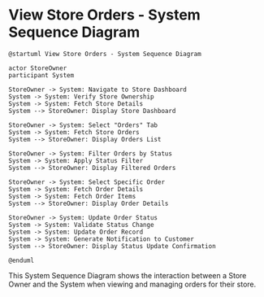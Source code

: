 # View Store Orders - System Sequence Diagram

```plantuml
@startuml View Store Orders - System Sequence Diagram

actor StoreOwner
participant System

StoreOwner -> System: Navigate to Store Dashboard
System -> System: Verify Store Ownership
System -> System: Fetch Store Details
System --> StoreOwner: Display Store Dashboard

StoreOwner -> System: Select "Orders" Tab
System -> System: Fetch Store Orders
System --> StoreOwner: Display Orders List

StoreOwner -> System: Filter Orders by Status
System -> System: Apply Status Filter
System --> StoreOwner: Display Filtered Orders

StoreOwner -> System: Select Specific Order
System -> System: Fetch Order Details
System -> System: Fetch Order Items
System --> StoreOwner: Display Order Details

StoreOwner -> System: Update Order Status
System -> System: Validate Status Change
System -> System: Update Order Record
System -> System: Generate Notification to Customer
System --> StoreOwner: Display Status Update Confirmation

@enduml
```

This System Sequence Diagram shows the interaction between a Store Owner and the System when viewing and managing orders for their store.
